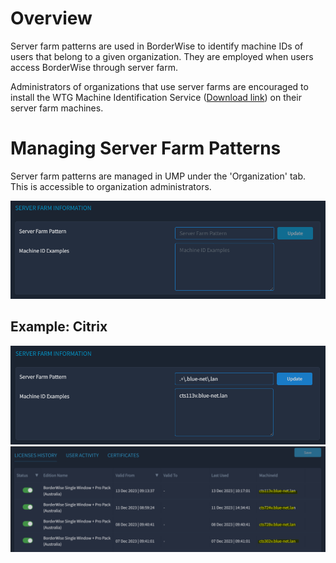 # Overview

Server farm patterns are used in BorderWise to identify machine IDs of users that belong to a given organization. They are employed when users access BorderWise through server farm.

Administrators of organizations that use server farms are encouraged to install the WTG Machine Identification Service ([Download link](https://myaccount-portal.cargowise.com/my-account/downloads/WiseTechMachineIdentificationService.msi)) on their server farm machines.

# Managing Server Farm Patterns

Server farm patterns are managed in UMP under the 'Organization' tab. This is accessible to organization administrators.

![image.png](/.attachments/image-20146910-c099-4c62-bcf1-4478d6781280.png)

## Example: Citrix
![image.png](/.attachments/image-01850c1f-5a20-42bf-a5f5-4e37debf189e.png)
![image.png](/.attachments/image-dde613b2-c5e7-44c7-810d-13da714d964c.png)